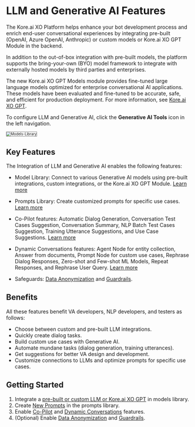 # LLM and Generative AI Features

The Kore.ai XO Platform helps enhance your bot development process and enrich end-user conversational experiences by integrating pre-built (OpenAI, Azure OpenAI, Anthropic) or custom models or Kore.ai XO GPT Module in the backend.

In addition to the out-of-box integration with pre-built models, the platform supports the bring-your-own (BYO) model framework to integrate with externally hosted models by third parties and enterprises.

The new Kore.ai XO GPT Models module provides fine-tuned large language models optimized for enterprise conversational AI applications. These models have been evaluated and fine-tuned to be accurate, safe, and efficient for production deployment. For more information, see [Kore.ai XO GPT](../../generative-ai-tools/xo-gpt-module.md).


To configure LLM and Generative AI, click the **Generative AI Tools** icon in the left navigation.

<img src="../../../generative-ai-tools/images/va-llm-home.png" alt="Models-Library" title="Models-Library" style="border: 1px solid gray; zoom:70%;">

## Key Features

The Integration of LLM and Generative AI enables the following features:

* Model Library: Connect to various Generative AI models using pre-built integrations, custom integrations, or the Kore.ai XO GPT Module. [Learn more](../../generative-ai-tools/models-library.md)

* Prompts Library: Create customized prompts for specific use cases. [Learn more](../../generative-ai-tools/prompts-library.md)

* Co-Pilot features: Automatic Dialog Generation, Conversation Test Cases Suggestion, Conversation Summary, NLP Batch Test Cases Suggestion, Training Utterance Suggestions, and Use Case Suggestions. [Learn more](../../generative-ai-tools/co-pilot-features.md)
    
* Dynamic Conversations features: Agent Node for entity collection, Answer from documents, Prompt Node for custom use cases, Rephrase Dialog Responses, Zero-shot and Few-shot ML Models, Repeat Responses, and Rephrase User Query. [Learn more](../../generative-ai-tools/dynamic-conversations-features.md) 

* Safeguards: [Data Anonymization](../../generative-ai-tools/data-anonymization.md) and [Guardrails](../../generative-ai-tools/guardrails.md).
 
## Benefits

All these features benefit VA developers, NLP developers, and testers as follows:

* Choose between custom and pre-built LLM integrations. 
* Quickly create dialog tasks. 
* Build custom use cases with Generative AI. 
* Automate mundane tasks (dialog generation, training utterances). 
* Get suggestions for better VA design and development. 
* Customize connections to LLMs and optimize prompts for specific use cases.

## Getting Started


1. Integrate a [pre-built or custom LLM or Kore.ai XO GPT](../../generative-ai-tools/models-library.md) in models library. 
2. Create [New Prompts](../../generative-ai-tools/prompts-library.md) in the prompts library.
3. Enable [Co-Pilot](../../generative-ai-tools/co-pilot-features.md) and [Dynamic Conversations](../../generative-ai-tools/dynamic-conversations-features.md) features.
4. (Optional) Enable [Data Anonymization](../../generative-ai-tools/data-anonymization.md) and [Guardrails](../../generative-ai-tools/guardrails.md).

